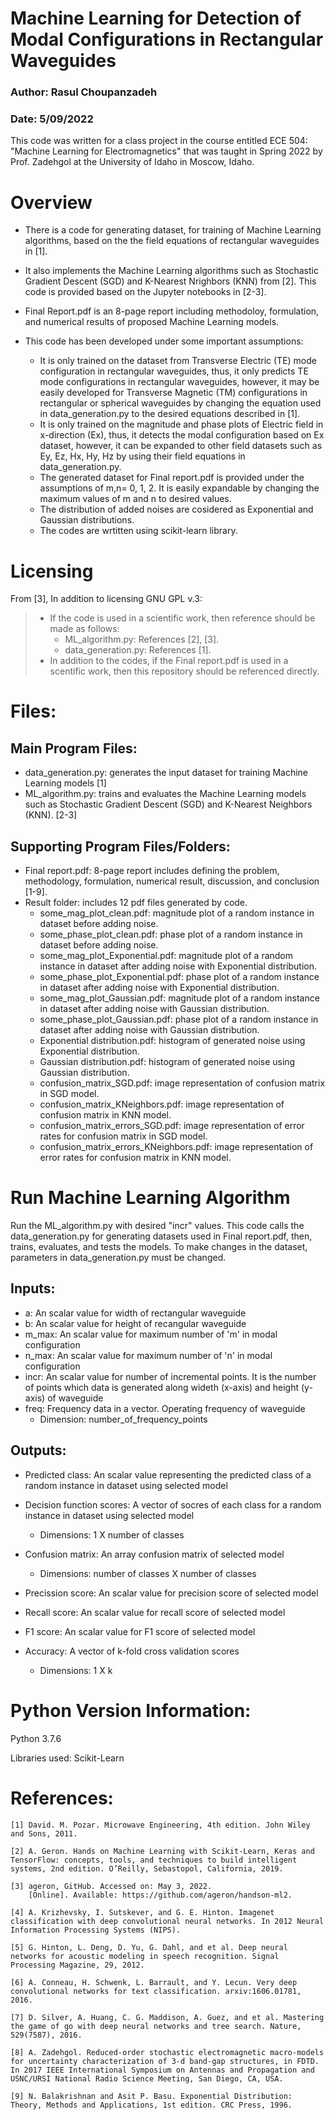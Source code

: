 # Machine Learning for Detection of Modal Configurations in Rectangular Waveguides
### Author: Rasul Choupanzadeh
### Date: 5/09/2022

This code was written for a class project in the course entitled ECE 504: "Machine Learning for Electromagnetics" that was taught 
in Spring 2022 by Prof. Zadehgol at the University of Idaho in Moscow, Idaho.

# Overview
- There is a code for generating dataset, for training of Machine Learning algorithms, based on the the field equations of rectangular waveguides in [1]. 

- It also implements the Machine Learning algorithms such as Stochastic Gradient Descent (SGD) and K-Nearest Nrighbors (KNN) from [2]. This code is provided based on the Jupyter notebooks in [2-3]. 

- Final Report.pdf is an 8-page report including methodoloy, formulation, and numerical results of proposed Machine Learning models.

- This code has been developed under some important assumptions:
    * It is only trained on the dataset from Transverse Electric (TE) mode configuration in rectangular waveguides, thus, it only predicts TE mode configurations in rectangular waveguides, however, it may be easily developed for Transverse Magnetic (TM) configurations in rectangular or spherical waveguides by changing the equation used in data_generation.py to the desired equations described in [1].
    * It is only trained on the magnitude and phase plots of Electric field in x-direction (Ex), thus, it detects the modal configuration based on Ex dataset, however, it can be expanded to other field datasets such as Ey, Ez, Hx, Hy, Hz by using their field equations in data_generation.py.
    * The generated dataset for Final report.pdf is provided under the assumptions of m,n= 0, 1, 2. It is easily expandable by changing the maximum values of m and n to desired values.
    * The distribution of added noises are cosidered as Exponential and Gaussian distributions.  
    * The codes are wrtitten using scikit-learn library.


# Licensing
From [3], In addition to licensing GNU GPL v.3:

>- If the code is used in a scientific work, then reference should be made as follows:
>     * ML_algorithm.py: References [2], [3].
>     * data_generation.py: References [1].
>- In addition to the codes, if the Final report.pdf is used in a scentific work, then this repository should be referenced directly.

# Files:

## Main Program Files:
- data_generation.py: generates the input dataset for training Machine Learning models [1]
- ML_algorithm.py: trains and evaluates the Machine Learning models such as Stochastic Gradient Descent (SGD) and K-Nearest Neighbors (KNN). [2-3]

## Supporting Program Files/Folders:
- Final report.pdf: 8-page report includes defining the problem, methodology, formulation, numerical result, discussion, and conclusion [1-9].
- Result folder: includes 12 pdf files generated by code.
    * some_mag_plot_clean.pdf: magnitude plot of a random instance in dataset before adding noise.
    * some_phase_plot_clean.pdf: phase plot of a random instance in dataset before adding noise.
    * some_mag_plot_Exponential.pdf: magnitude plot of a random instance in dataset after adding noise with Exponential distribution.
    * some_phase_plot_Exponential.pdf: phase plot of a random instance in dataset after adding noise with Exponential distribution.
    * some_mag_plot_Gaussian.pdf: magnitude plot of a random instance in dataset after adding noise with Gaussian distribution.
    * some_phase_plot_Gaussian.pdf: phase plot of a random instance in dataset after adding noise with Gaussian distribution.
    * Exponential distribution.pdf: histogram of generated noise using Exponential distribution.
    * Gaussian distribution.pdf: histogram of generated noise using Gaussian distribution.
    * confusion_matrix_SGD.pdf: image representation of confusion matrix in SGD model.
    * confusion_matrix_KNeighbors.pdf: image representation of confusion matrix in KNN model.
    * confusion_matrix_errors_SGD.pdf: image representation of error rates for confusion matrix in SGD model.
    * confusion_matrix_errors_KNeighbors.pdf: image representation of error rates for confusion matrix in KNN model.

    
# Run Machine Learning Algorithm
Run the ML_algorithm.py with desired "incr" values. This code calls the data_generation.py for generating datasets used in Final report.pdf, then, trains, evaluates, and tests the models. To make changes in the dataset, parameters in data_generation.py must be changed.

## Inputs:
- a: An scalar value for width of rectangular waveguide
- b: An scalar value for height of recangular waveguide
- m_max: An scalar value for maximum number of 'm' in modal configuration
- n_max: An scalar value for maximum number of 'n' in modal configuration
- incr: An scalar value for number of incremental points. It is the number of points which data is generated along wideth (x-axis) and height (y-axis) of waveguide
- freq: Frequency data in a vector. Operating frequency of waveguide
    * Dimension: number_of_frequency_points


## Outputs:
- Predicted class: An scalar value representing the predicted class of a random instance in dataset using selected model

- Decision function scores: A vector of socres of each class for a random instance in dataset using selected model
    * Dimensions: 1 X number of classes
- Confusion matrix: An array confusion matrix of selected model
    * Dimensions: number of classes X number of classes
- Precission score: An scalar value for precision score of selected model
- Recall score: An scalar value for recall score of selected model
- F1 score: An scalar value for F1 score of selected model
- Accuracy: A vector of k-fold cross validation scores 
    * Dimensions: 1 X k


# Python Version Information:
Python 3.7.6

Libraries used:
Scikit-Learn

# References:
```
[1] David. M. Pozar. Microwave Engineering, 4th edition. John Wiley and Sons, 2011.

[2] A. Geron. Hands on Machine Learning with Scikit-Learn, Keras and TensorFlow: concepts, tools, and techniques to build intelligent systems, 2nd edition. O’Reilly, Sebastopol, California, 2019.

[3] ageron, GitHub. Accessed on: May 3, 2022.
    [Online]. Available: https://github.com/ageron/handson-ml2.

[4] A. Krizhevsky, I. Sutskever, and G. E. Hinton. Imagenet classification with deep convolutional neural networks. In 2012 Neural Information Processing Systems (NIPS).

[5] G. Hinton, L. Deng, D. Yu, G. Dahl, and et al. Deep neural networks for acoustic modeling in speech recognition. Signal Processing Magazine, 29, 2012.

[6] A. Conneau, H. Schwenk, L. Barrault, and Y. Lecun. Very deep convolutional networks for text classification. arxiv:1606.01781, 2016.

[7] D. Silver, A. Huang, C. G. Maddison, A. Guez, and et al. Mastering the game of go with deep neural networks and tree search. Nature, 529(7587), 2016.

[8] A. Zadehgol. Reduced-order stochastic electromagnetic macro-models for uncertainty characterization of 3-d band-gap structures, in FDTD. In 2017 IEEE International Symposium on Antennas and Propagation and USNC/URSI National Radio Science Meeting, San Diego, CA, USA.

[9] N. Balakrishnan and Asit P. Basu. Exponential Distribution: Theory, Methods and Applications, 1st edition. CRC Press, 1996.

```
